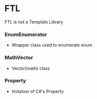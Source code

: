 # FTL
FTL is not a Template Library

### EnumEnumerator
* Wrapper class used to enumerate enum

### MathVector
* Vector(math) class

### Property
* Imitation of C#'s Property

